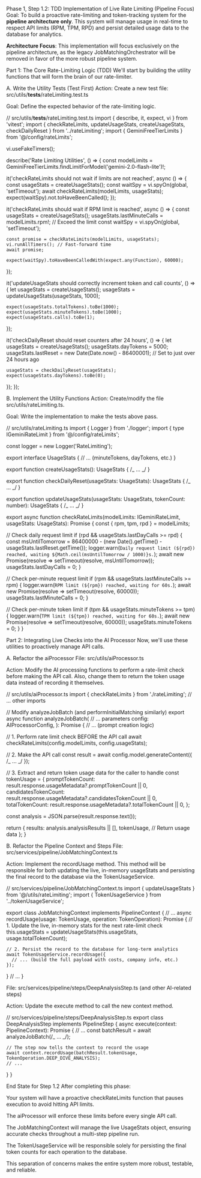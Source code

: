 Phase 1, Step 1.2: TDD Implementation of Live Rate Limiting (Pipeline Focus)
Goal: To build a proactive rate-limiting and token-tracking system for the **pipeline architecture only**. This system will manage usage in real-time to respect API limits (RPM, TPM, RPD) and persist detailed usage data to the database for analytics.

**Architecture Focus**: This implementation will focus exclusively on the pipeline architecture, as the legacy JobMatchingOrchestrator will be removed in favor of the more robust pipeline system.

Part 1: The Core Rate-Limiting Logic (TDD)
We'll start by building the utility functions that will form the brain of our rate-limiter.

A. Write the Utility Tests (Test First)
Action: Create a new test file: src/utils/**tests**/rateLimiting.test.ts

Goal: Define the expected behavior of the rate-limiting logic.

// src/utils/**tests**/rateLimiting.test.ts
import { describe, it, expect, vi } from 'vitest';
import { checkRateLimits, updateUsageStats, createUsageStats, checkDailyReset } from '../rateLimiting';
import { GeminiFreeTierLimits } from '@/config/rateLimits';

vi.useFakeTimers();

describe('Rate Limiting Utilities', () => {
const modelLimits = GeminiFreeTierLimits.findLimitForModel('gemini-2.0-flash-lite')!;

it('checkRateLimits should not wait if limits are not reached', async () => {
const usageStats = createUsageStats();
const waitSpy = vi.spyOn(global, 'setTimeout');
await checkRateLimits(modelLimits, usageStats);
expect(waitSpy).not.toHaveBeenCalled();
});

it('checkRateLimits should wait if RPM limit is reached', async () => {
const usageStats = createUsageStats();
usageStats.lastMinuteCalls = modelLimits.rpm!; // Exceed the limit
const waitSpy = vi.spyOn(global, 'setTimeout');

    const promise = checkRateLimits(modelLimits, usageStats);
    vi.runAllTimers(); // Fast-forward time
    await promise;

    expect(waitSpy).toHaveBeenCalledWith(expect.any(Function), 60000);

});

it('updateUsageStats should correctly increment token and call counts', () => {
let usageStats = createUsageStats();
usageStats = updateUsageStats(usageStats, 1000);

    expect(usageStats.totalTokens).toBe(1000);
    expect(usageStats.minuteTokens).toBe(1000);
    expect(usageStats.calls).toBe(1);

});

it('checkDailyReset should reset counters after 24 hours', () => {
let usageStats = createUsageStats();
usageStats.dayTokens = 5000;
usageStats.lastReset = new Date(Date.now() - 86400001); // Set to just over 24 hours ago

    usageStats = checkDailyReset(usageStats);
    expect(usageStats.dayTokens).toBe(0);

});
});

B. Implement the Utility Functions
Action: Create/modify the file src/utils/rateLimiting.ts.

Goal: Write the implementation to make the tests above pass.

// src/utils/rateLimiting.ts
import { Logger } from './logger';
import { type IGeminiRateLimit } from '@/config/rateLimits';

const logger = new Logger('RateLimiting');

export interface UsageStats {
// ... (minuteTokens, dayTokens, etc.)
}

export function createUsageStats(): UsageStats { /_ ... _/ }

export function checkDailyReset(usageStats: UsageStats): UsageStats { /_ ... _/ }

export function updateUsageStats(usageStats: UsageStats, tokenCount: number): UsageStats { /_ ... _/ }

export async function checkRateLimits(modelLimits: IGeminiRateLimit, usageStats: UsageStats): Promise<void> {
const { rpm, tpm, rpd } = modelLimits;

// Check daily request limit
if (rpd && usageStats.lastDayCalls >= rpd) {
const msUntilTomorrow = 86400000 - (new Date().getTime() - usageStats.lastReset.getTime());
logger.warn(`Daily request limit (${rpd}) reached, waiting ${Math.ceil(msUntilTomorrow / 1000)}s.`);
await new Promise(resolve => setTimeout(resolve, msUntilTomorrow));
usageStats.lastDayCalls = 0;
}

// Check per-minute request limit
if (rpm && usageStats.lastMinuteCalls >= rpm) {
logger.warn(`RPM limit (${rpm}) reached, waiting for 60s.`);
await new Promise(resolve => setTimeout(resolve, 60000));
usageStats.lastMinuteCalls = 0;
}

// Check per-minute token limit
if (tpm && usageStats.minuteTokens >= tpm) {
logger.warn(`TPM limit (${tpm}) reached, waiting for 60s.`);
await new Promise(resolve => setTimeout(resolve, 60000));
usageStats.minuteTokens = 0;
}
}

Part 2: Integrating Live Checks into the AI Processor
Now, we'll use these utilities to proactively manage API calls.

A. Refactor the aiProcessor
File: src/utils/aiProcessor.ts

Action: Modify the AI processing functions to perform a rate-limit check before making the API call. Also, change them to return the token usage data instead of recording it themselves.

// src/utils/aiProcessor.ts
import { checkRateLimits } from './rateLimiting';
// ... other imports

// Modify analyzeJobBatch (and performInitialMatching similarly)
export async function analyzeJobBatch(
// ... parameters
config: AIProcessorConfig,
): Promise<AnalysisResultWithUsage> {
// ... (prompt creation logic)

// 1. Perform rate limit check BEFORE the API call
await checkRateLimits(config.modelLimits, config.usageStats);

// 2. Make the API call
const result = await config.model.generateContent({ /_ ... _/ });

// 3. Extract and return token usage data for the caller to handle
const tokenUsage = {
promptTokenCount: result.response.usageMetadata?.promptTokenCount || 0,
candidatesTokenCount: result.response.usageMetadata?.candidatesTokenCount || 0,
totalTokenCount: result.response.usageMetadata?.totalTokenCount || 0,
};

const analysis = JSON.parse(result.response.text());

return {
results: analysis.analysisResults || [],
tokenUsage, // Return usage data
};
}

B. Refactor the Pipeline Context and Steps
File: src/services/pipeline/JobMatchingContext.ts

Action: Implement the recordUsage method. This method will be responsible for both updating the live, in-memory usageStats and persisting the final record to the database via the TokenUsageService.

// src/services/pipeline/JobMatchingContext.ts
import { updateUsageStats } from '@/utils/rateLimiting';
import { TokenUsageService } from '../tokenUsageService';

export class JobMatchingContext implements PipelineContext {
// ...
async recordUsage(usage: TokenUsage, operation: TokenOperation): Promise<void> {
// 1. Update the live, in-memory stats for the next rate-limit check
this.usageStats = updateUsageStats(this.usageStats, usage.totalTokenCount);

    // 2. Persist the record to the database for long-term analytics
    await TokenUsageService.recordUsage({
      // ... (build the full payload with costs, company info, etc.)
    });

}
// ...
}

File: src/services/pipeline/steps/DeepAnalysisStep.ts (and other AI-related steps)

Action: Update the execute method to call the new context method.

// src/services/pipeline/steps/DeepAnalysisStep.ts
export class DeepAnalysisStep implements PipelineStep {
async execute(context: PipelineContext): Promise<PipelineContext> {
// ...
const batchResult = await analyzeJobBatch(/_ ... _/);

    // The step now tells the context to record the usage
    await context.recordUsage(batchResult.tokenUsage, TokenOperation.DEEP_DIVE_ANALYSIS);
    // ...

}
}

End State for Step 1.2
After completing this phase:

Your system will have a proactive checkRateLimits function that pauses execution to avoid hitting API limits.

The aiProcessor will enforce these limits before every single API call.

The JobMatchingContext will manage the live UsageStats object, ensuring accurate checks throughout a multi-step pipeline run.

The TokenUsageService will be responsible solely for persisting the final token counts for each operation to the database.

This separation of concerns makes the entire system more robust, testable, and reliable.
